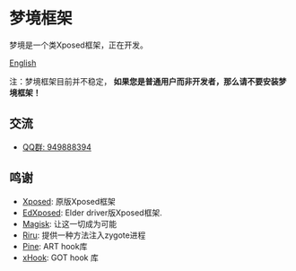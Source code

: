 # 梦境框架
梦境是一个类Xposed框架，正在开发。

[English](README.md)

注：梦境框架目前并不稳定， **如果您是普通用户而非开发者，那么请不要安装梦境框架！**

## 交流
- [QQ群: 949888394](https://shang.qq.com/wpa/qunwpa?idkey=25549719b948d2aaeb9e579955e39d71768111844b370fcb824d43b9b20e1c04)

## 鸣谢
- [Xposed](https://github.com/rovo89/Xposed): 原版Xposed框架
- [EdXposed](https://github.com/ElderDrivers/EdXposed): Elder driver版Xposed框架.
- [Magisk](https://github.com/topjohnwu/Magisk/): 让这一切成为可能
- [Riru](https://github.com/RikkaApps/Riru): 提供一种方法注入zygote进程
- [Pine](https://github.com/canyie/pine): ART hook库
- [xHook](https://github.com/iqiyi/xHook): GOT hook 库
